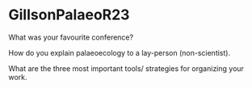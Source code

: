 # GillsonPalaeoR23

What was your favourite conference?

How do you explain palaeoecology to a lay-person (non-scientist).

What are the three most important tools/ strategies for organizing your work.

